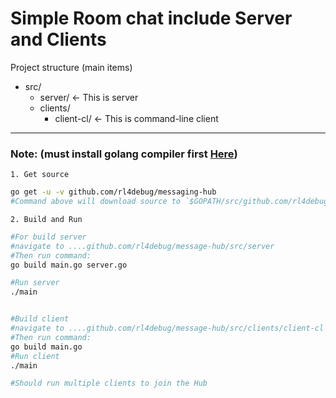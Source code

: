 # Simple Room chat include Server and Clients

Project structure (main items)
*   src/
    * server/ <- This is server
    * clients/
        * client-cl/ <- This is command-line client

---

### Note: (must install golang compiler first [Here](https://golang.org/dl/))

`1. Get source`

```sh
go get -u -v github.com/rl4debug/messaging-hub
#Command above will download source to `$GOPATH/src/github.com/rl4debug/message-hub`

```

`2. Build and Run`

```sh
#For build server
#navigate to ....github.com/rl4debug/message-hub/src/server
#Then run command:
go build main.go server.go

#Run server
./main


#Build client
#navigate to ....github.com/rl4debug/message-hub/src/clients/client-cl
#Then run command:
go build main.go
#Run client
./main

#Should run multiple clients to join the Hub
```